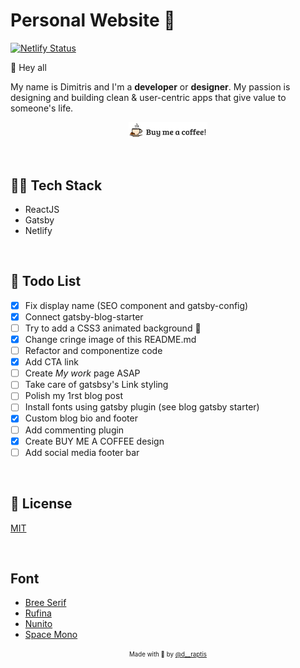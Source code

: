 # Personal Website :metal:
 
[![Netlify Status](https://api.netlify.com/api/v1/badges/e4520b10-e500-466a-aaeb-2c8f3f599f39/deploy-status)](https://app.netlify.com/sites/naughty-golick-c955d6/deploys)

👋 Hey all

My name is Dimitris and I'm a **developer** or **designer**. My passion is designing and building clean & user-centric apps that give value to someone's life.

<p align="center" >
<a href="https://www.paypal.me/DimitrisRaptis/2.99"><img width="25%" src="./assets/buy-me-a-coffee.png"/></a>
</p>

&nbsp;

## 👨‍💻 Tech Stack
   - ReactJS 
   - Gatsby
   - Netlify

&nbsp;

## 🚀 Todo List
- [x] Fix display name (SEO component and gatsby-config)
- [x] Connect gatsby-blog-starter
- [ ] Try to add a CSS3 animated background 🌠
- [x] Change cringe image of this README.md
- [ ] Refactor and componentize code
- [x] Add CTA link
- [ ] Create *My work* page ASAP
- [ ] Take care of gatsbsy's Link styling
- [ ] Polish my 1rst blog post
- [ ] Install fonts using gatsby plugin (see blog gatsby starter)
- [x] Custom blog bio and footer
- [ ] Add commenting plugin
- [x] Create BUY ME A COFFEE design
- [ ] Add social media footer bar
 
&nbsp;

## :page_with_curl: License

[MIT](https://en.wikipedia.org/wiki/MIT_License)

&nbsp;

## Font

- [Bree Serif](https://fonts.google.com/specimen/Bree+Serif)
- [Rufina](https://fonts.google.com/specimen/Rufina)
- [Nunito](https://fonts.google.com/specimen/Nunito)
- [Space Mono](https://fonts.google.com/specimen/Space+Mono)


<p align="center">
<sub><sup>Made with 🤘 by <a href="https://twitter.com/d__raptis">@d__raptis</a></sup></sub>
</p>
